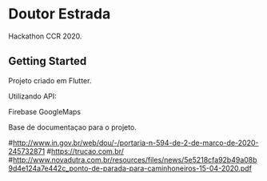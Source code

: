 # Doutor Estrada

Hackathon CCR 2020.

## Getting Started

Projeto criado em Flutter.

Utilizando API:

Firebase
GoogleMaps

Base de documentaçao para o projeto.

#http://www.in.gov.br/web/dou/-/portaria-n-594-de-2-de-marco-de-2020-245732871
#https://trucao.com.br/
#http://www.novadutra.com.br/resources/files/news/5e5218cfa92b49a08b9d4e124a7e442c_ponto-de-parada-para-caminhoneiros-15-04-2020.pdf


